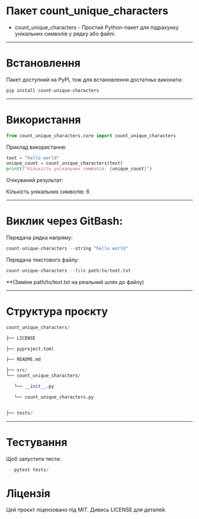 # Пакет count_unique_characters

* count_unique_characters - Простий Python-пакет для підрахунку унікальних символів у рядку або файлі.
------------------------------------------------------
# Встановлення

Пакет доступний на PyPI, тож для встановлення достатньо виконати:
```bash
pip install count-unique-characters
```

-------------------------------------------------------
# Використання 


```python
from count_unique_characters.core import count_unique_characters

```
Приклад використання:
```python
text = "hello world"
unique_count = count_unique_characters(text)
print(f"Кількість унікальних символів: {unique_count}")
```
Очікуваний результат:

Кількість унікальних символів: 6

--------------------------------------------------------
# Виклик через GitBash:

Передача рядка напряму:
```python
count-unique-characters --string "hello world"
```
Передача текстового файлу:
```python
count-unique-characters --file path/to/text.txt
```
**(Заміни path/to/text.txt на реальний шлях до файлу)

--------------------------------------------------------

# Структура проєкту
```python
count_unique_characters/

├── LICENSE

├── pyproject.toml

├── README.md

├── src/ 
└── count_unique_characters/

   └── __init__.py

   └── count_unique_characters.py


├── tests/
```
-------------------------------------------------------

# Тестування
Щоб запустити тести:
```python
 - pytest tests/
```
# Ліцензія

Цей проєкт ліцензовано під MIT. Дивись LICENSE для деталей.
